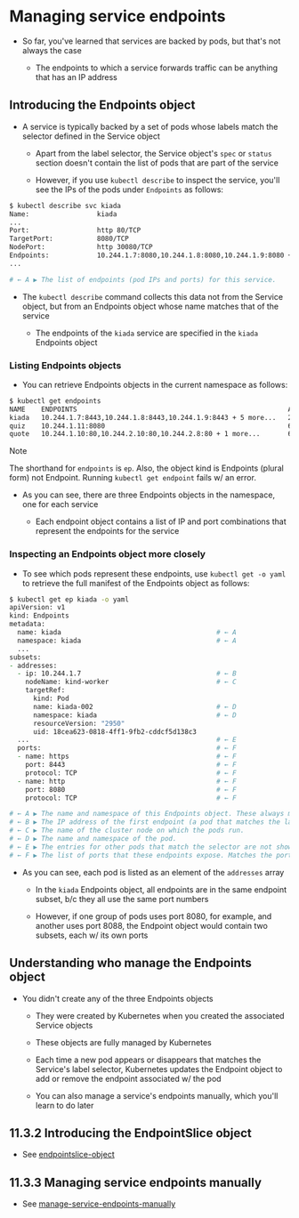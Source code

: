 # Managing service endpoints

* So far, you've learned that services are backed by pods, but that's not always the case

  * The endpoints to which a service forwards traffic can be anything that has an IP address

## Introducing the Endpoints object

* A service is typically backed by a set of pods whose labels match the selector defined in the Service object

  * Apart from the label selector, the Service object's `spec` or `status` section doesn't contain the list of pods that are part of the service

  * However, if you use `kubectl describe` to inspect the service, you'll see the IPs of the pods under `Endpoints` as follows:

```zsh
$ kubectl describe svc kiada
Name:                 kiada
...
Port:                 http 80/TCP
TargetPort:           8080/TCP
NodePort:             http 30080/TCP
Endpoints:            10.244.1.7:8080,10.244.1.8:8080,10.244.1.9:8080 + 1 more...   # ← A
...

# ← A ▶︎ The list of endpoints (pod IPs and ports) for this service.
```

* The `kubectl describe` command collects this data not from the Service object, but from an Endpoints object whose name matches that of the service

  * The endpoints of the `kiada` service are specified in the `kiada` Endpoints object

### Listing Endpoints objects

* You can retrieve Endpoints objects in the current namespace as follows:

```zsh
$ kubectl get endpoints
NAME    ENDPOINTS                                                     AGE
kiada   10.244.1.7:8443,10.244.1.8:8443,10.244.1.9:8443 + 5 more...   25m
quiz    10.244.1.11:8080                                              66m
quote   10.244.1.10:80,10.244.2.10:80,10.244.2.8:80 + 1 more...       66m
```

> [!NOTE]
> 
> The shorthand for `endpoints` is `ep`. Also, the object kind is Endpoints (plural form) not Endpoint. Running `kubectl get endpoint` fails w/ an error.

* As you can see, there are three Endpoints objects in the namespace, one for each service

  * Each endpoint object contains a list of IP and port combinations that represent the endpoints for the service

### Inspecting an Endpoints object more closely

* To see which pods represent these endpoints, use `kubectl get -o yaml` to retrieve the full manifest of the Endpoints object as follows:

```zsh
$ kubectl get ep kiada -o yaml
apiVersion: v1
kind: Endpoints
metadata:
  name: kiada                                       # ← A
  namespace: kiada                                  # ← A
  ...
subsets:
- addresses:
  - ip: 10.244.1.7                                  # ← B
    nodeName: kind-worker                           # ← C
    targetRef:
      kind: Pod
      name: kiada-002                               # ← D
      namespace: kiada                              # ← D
      resourceVersion: "2950"
      uid: 18cea623-0818-4ff1-9fb2-cddcf5d138c3
  ...                                               # ← E
  ports:                                            # ← F
  - name: https                                     # ← F
    port: 8443                                      # ← F
    protocol: TCP                                   # ← F
  - name: http                                      # ← F
    port: 8080                                      # ← F
    protocol: TCP                                   # ← F

# ← A ▶︎ The name and namespace of this Endpoints object. These always match the name and namespace of the associated Service object.
# ← B ▶︎ The IP address of the first endpoint (a pod that matches the label selector).
# ← C ▶︎ The name of the cluster node on which the pods run.
# ← D ▶︎ The name and namespace of the pod.
# ← E ▶︎ The entries for other pods that match the selector are not shown.
# ← F ▶︎ The list of ports that these endpoints expose. Matches the ports defined in the Service.
```

* As you can see, each pod is listed as an element of the `addresses` array

  * In the `kiada` Endpoints object, all endpoints are in the same endpoint subset, b/c they all use the same port numbers

  * However, if one group of pods uses port 8080, for example, and another uses port 8088, the Endpoint object would contain two subsets, each w/ its own ports

## Understanding who manage the Endpoints object

* You didn't create any of the three Endpoints objects

  * They were created by Kubernetes when you created the associated Service objects

  * These objects are fully managed by Kubernetes

  * Each time a new pod appears or disappears that matches the Service's label selector, Kubernetes updates the Endpoint object to add or remove the endpoint associated w/ the pod

  * You can also manage a service's endpoints manually, which you'll learn to do later

## 11.3.2 Introducing the EndpointSlice object

* See [endpointslice-object](endpointslice-object/README.md)

## 11.3.3 Managing service endpoints manually

* See [manage-service-endpoints-manually](manage-service-endpoints-manually/README.md)
